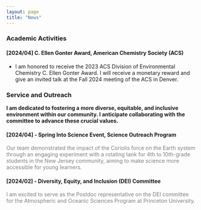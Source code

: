 ```yaml
---
layout: page
title: "News"
---
```


### Academic Activities
#### [2024/04] C. Ellen Gonter Award, American Chemistry Society (ACS)
- I am honored to receive the 2023 ACS Division of Environmental Chemistry C. Ellen Gonter Award. I will receive a monetary reward and give an invited talk at the Fall 2024 meeting of the ACS in Denver.

### Service and Outreach
<strong>I am dedicated to fostering a more diverse, equitable, and inclusive environment within our community. I anticipate collaborating with the committee to advance these crucial values.</strong>

#### [2024/04] -  Spring Into Science Event, Science Outreach Program
<font color="gray">Our team demonstrated the impact of the Coriolis force on the Earth system through an engaging experiment with a rotating tank for 4th to 10th-grade students in the New Jersey community, aiming to make science more accessible for young learners.</font>

#### [2024/02] - Diversity, Equity, and Inclusion (DEI) Committee  
<font color="gray">I am excited to serve as the Postdoc representative on the DEI committee for the Atmospheric and Oceanic Sciences Program at Princeton University.</font>


